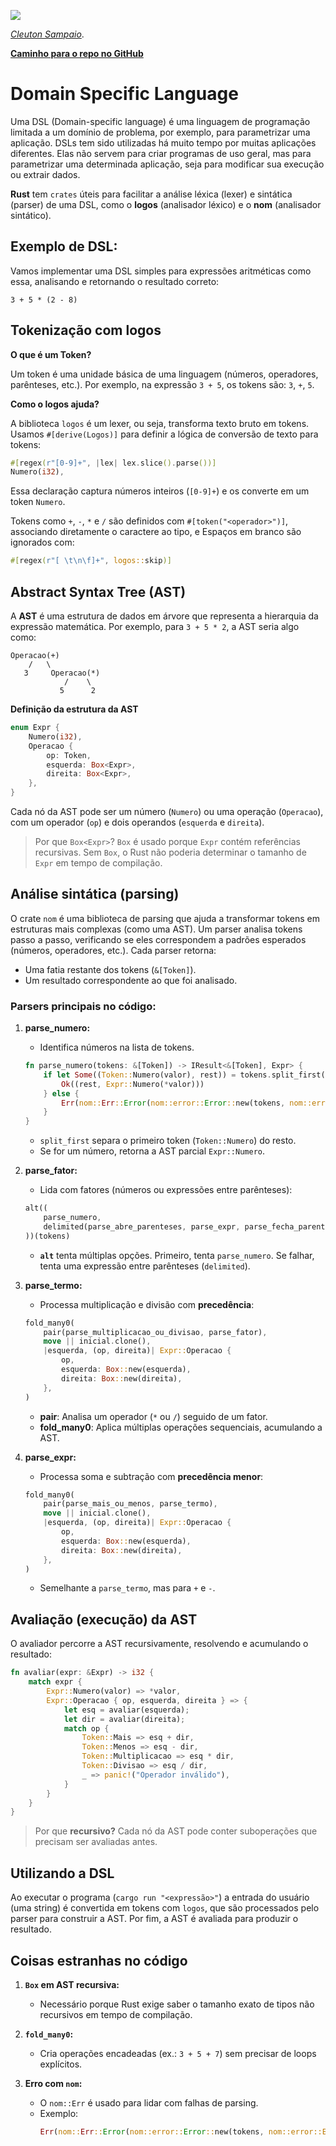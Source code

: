 ![](../../rusting-crab-logo.png)

[*Cleuton Sampaio*](https://linkedin.com/in/cleutonsampaio).

[**Caminho para o repo no GitHub**](https://github.com/cleuton/rustingcrab/tree/main/code_samples/dsl)

# Domain Specific Language

Uma DSL (Domain-specific language) é uma linguagem de programação limitada a um domínio de problema, por exemplo, para parametrizar uma aplicação. DSLs tem sido utilizadas há muito tempo por muitas aplicações diferentes. Elas não servem para criar programas de uso geral, mas para parametrizar uma determinada aplicação, seja para modificar sua execução ou extrair dados. 

**Rust** tem `crates` úteis para facilitar a análise léxica (lexer) e sintática (parser) de uma DSL, como o  **logos** (analisador léxico) e o **nom** (analisador sintático).

## **Exemplo de DSL:**
Vamos implementar uma DSL simples para expressões aritméticas como essa, analisando e retornando o resultado correto: 

```text
3 + 5 * (2 - 8)
```

## Tokenização com logos

**O que é um Token?**

Um token é uma unidade básica de uma linguagem (números, operadores, parênteses, etc.). Por exemplo, na expressão `3 + 5`, os tokens são: `3`, `+`, `5`.

**Como o logos ajuda?**

A biblioteca `logos` é um lexer, ou seja, transforma texto bruto em tokens. Usamos `#[derive(Logos)]` para definir a lógica de conversão de texto para tokens:

```rust
#[regex(r"[0-9]+", |lex| lex.slice().parse())]
Numero(i32),
```
Essa declaração captura números inteiros (`[0-9]+`) e os converte em um token `Numero`.

Tokens como `+`, `-`, `*` e `/` são definidos com `#[token("<operador>")]`, associando diretamente o caractere ao tipo, e Espaços em branco são ignorados com:

```rust
#[regex(r"[ \t\n\f]+", logos::skip)]
```

## Abstract Syntax Tree (AST)

A **AST** é uma estrutura de dados em árvore que representa a hierarquia da expressão matemática. Por exemplo, para `3 + 5 * 2`, a AST seria algo como:

```text
Operacao(+)
    /   \
   3     Operacao(*)
            /    \
           5      2
```

**Definição da estrutura da AST**

```rust
enum Expr {
    Numero(i32),
    Operacao {
        op: Token,
        esquerda: Box<Expr>,
        direita: Box<Expr>,
    },
}
```

Cada nó da AST pode ser um número (`Numero`) ou uma operação (`Operacao`), com um operador (`op`) e dois operandos (`esquerda` e `direita`).

> Por que `Box<Expr>`? `Box` é usado porque `Expr` contém referências recursivas. Sem `Box`, o Rust não poderia determinar o tamanho de `Expr` em tempo de compilação.


## Análise sintática (parsing) 

O crate `nom` é uma biblioteca de parsing que ajuda a transformar tokens em estruturas mais complexas (como uma AST). Um parser analisa tokens passo a passo, verificando se eles correspondem a padrões esperados (números, operadores, etc.). Cada parser retorna:

- Uma fatia restante dos tokens (`&[Token]`).
- Um resultado correspondente ao que foi analisado.

### Parsers principais no código:

1. **parse_numero:**
   - Identifica números na lista de tokens.
   ```rust
   fn parse_numero(tokens: &[Token]) -> IResult<&[Token], Expr> {
       if let Some((Token::Numero(valor), rest)) = tokens.split_first() {
           Ok((rest, Expr::Numero(*valor)))
       } else {
           Err(nom::Err::Error(nom::error::Error::new(tokens, nom::error::ErrorKind::Tag)))
       }
   }
   ```
   - `split_first` separa o primeiro token (`Token::Numero`) do resto.
   - Se for um número, retorna a AST parcial `Expr::Numero`.

2. **parse_fator:**
   - Lida com fatores (números ou expressões entre parênteses):
   ```rust
   alt((
       parse_numero,
       delimited(parse_abre_parenteses, parse_expr, parse_fecha_parenteses),
   ))(tokens)
   ```
   - **`alt`** tenta múltiplas opções. Primeiro, tenta `parse_numero`. Se falhar, tenta uma expressão entre parênteses (`delimited`).

3. **parse_termo:**
   - Processa multiplicação e divisão com **precedência**:
   ```rust
   fold_many0(
       pair(parse_multiplicacao_ou_divisao, parse_fator),
       move || inicial.clone(),
       |esquerda, (op, direita)| Expr::Operacao {
           op,
           esquerda: Box::new(esquerda),
           direita: Box::new(direita),
       },
   )
   ```
   - **pair**: Analisa um operador (`*` ou `/`) seguido de um fator.
   - **fold_many0**: Aplica múltiplas operações sequenciais, acumulando a AST.

4. **parse_expr:**
   - Processa soma e subtração com **precedência menor**:
   ```rust
   fold_many0(
       pair(parse_mais_ou_menos, parse_termo),
       move || inicial.clone(),
       |esquerda, (op, direita)| Expr::Operacao {
           op,
           esquerda: Box::new(esquerda),
           direita: Box::new(direita),
       },
   )
   ```
   - Semelhante a `parse_termo`, mas para `+` e `-`.

## Avaliação (execução) da AST

O avaliador percorre a AST recursivamente, resolvendo e acumulando o resultado:

```rust
fn avaliar(expr: &Expr) -> i32 {
    match expr {
        Expr::Numero(valor) => *valor,
        Expr::Operacao { op, esquerda, direita } => {
            let esq = avaliar(esquerda);
            let dir = avaliar(direita);
            match op {
                Token::Mais => esq + dir,
                Token::Menos => esq - dir,
                Token::Multiplicacao => esq * dir,
                Token::Divisao => esq / dir,
                _ => panic!("Operador inválido"),
            }
        }
    }
}
```

> Por que **recursivo?** Cada nó da AST pode conter suboperações que precisam ser avaliadas antes.

## Utilizando a DSL

Ao executar o programa (`cargo run "<expressão>"`) a entrada do usuário (uma string) é convertida em tokens com `logos`, que são processados pelo parser para construir a AST. Por fim, a AST é avaliada para produzir o resultado.

## Coisas estranhas no código

1. **`Box` em AST recursiva:**
   - Necessário porque Rust exige saber o tamanho exato de tipos não recursivos em tempo de compilação.

2. **`fold_many0`:**
   - Cria operações encadeadas (ex.: `3 + 5 + 7`) sem precisar de loops explícitos.

3. **Erro com `nom`:**
   - O `nom::Err` é usado para lidar com falhas de parsing.
   - Exemplo:
     ```rust
     Err(nom::Err::Error(nom::error::Error::new(tokens, nom::error::ErrorKind::Tag)))
     ```

